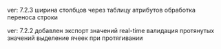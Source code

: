 ver: 7.2.3
ширина столбцов через таблицу атрибутов
обработка переноса строки

ver: 7.2.2
добавлен экспорт значений
real-time валидация протянутых значений
выделение ячеек при протягивании
